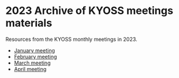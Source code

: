 # 2023 Archive of KYOSS meetings materials

Resources from the KYOSS monthly meetings in 2023.

* [January meeting](01-January)
* [February meeting](02-February)
* [March meeting](20230308-meeting.md)
* [April meeting](04-April)
